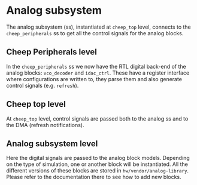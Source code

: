 # Analog subsystem

The analog subsystem (ss), instantiated at `cheep_top` level, connects to the `cheep_peripherals` ss to get all the control signals for the analog blocks.

## Cheep Peripherals level

In the `cheep_peripherals` ss we now have the RTL digital back-end of the analog blocks: `vco_decoder` and `idac_ctrl`. These have a register interface where configurations are written to, they parse them and also generate control signals (e.g. `refresh`).

## Cheep top level

At `cheep_top` level, control signals are passed both to the analog ss and to the DMA (refresh notifications).

## Analog subsystem level

Here the digital signals are passed to the analog block models. Depending on the type of simulation, one or another block will be instantiated. All the different versions of these blocks are stored in `hw/vendor/analog-library`. Please refer to the documentation there to see how to add new blocks.
